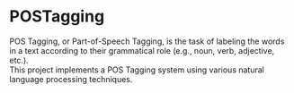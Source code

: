 # POSTagging
POS Tagging, or Part-of-Speech Tagging, is the task of labeling the words in a text according to their grammatical role (e.g., noun, verb, adjective, etc.).<br>
This project implements a POS Tagging system using various natural language processing techniques.